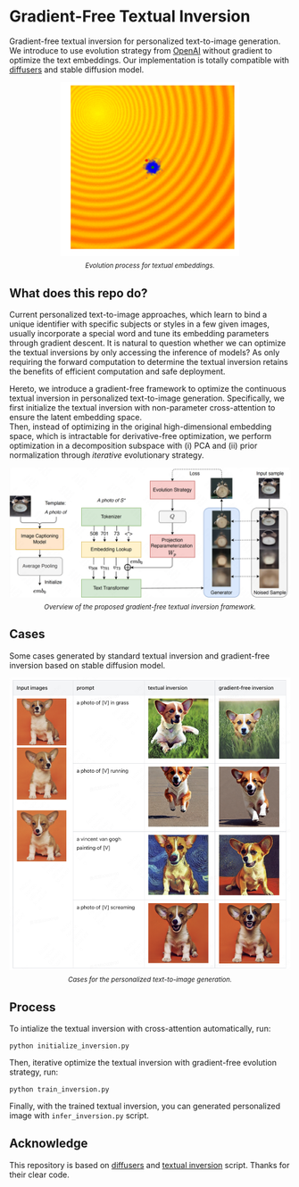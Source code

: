 # Gradient-Free Textual Inversion 

Gradient-free textual inversion for personalized text-to-image generation. 
We introduce to use evolution strategy from [OpenAI](https://openai.com/blog/evolution-strategies/) without gradient to optimize the text embeddings. 
Our implementation is totally compatible with [diffusers](https://github.com/huggingface/diffusers) and stable diffusion model.

<p align="center">
     <img src="figures/cma.gif" alt="cma process" width = "320">
     <br/>
     <sub><em>
     Evolution process for textual embeddings.
    </em></sub>
</p>


## What does this repo do? 

Current personalized text-to-image approaches, which learn to bind a unique identifier with specific subjects or styles in a few given images, usually incorporate a special word and tune its embedding parameters through gradient descent. 
It is natural to question whether we can optimize the textual inversions by only accessing the inference of models?  As only requiring the forward computation to determine the textual inversion retains the benefits of efficient computation and safe deployment. 

Hereto, we introduce a gradient-free framework to optimize the continuous textual inversion in personalized text-to-image generation. 
Specifically, we first initialize the textual inversion with non-parameter cross-attention to ensure the latent embedding space.  
Then, instead of optimizing in the original high-dimensional embedding space, which is intractable for derivative-free optimization, we perform optimization in a decomposition subspace with (i) PCA and (ii) prior normalization through *iterative* evolutionary strategy. 

<p align="center">
     <img src="figures/framework.png" alt="gradient-free textual inversion framework" width = "800">
     <br/>
     <sub><em>
     Overview of the proposed gradient-free textual inversion framework.
    </em></sub>
</p>



## Cases

Some cases generated by standard textual inversion and gradient-free inversion based on stable diffusion model. 


<p align="center">
     <img src="figures/case.png" alt="figures/cases" width = "800">
     <br/>
     <sub><em>
     Cases for the personalized text-to-image generation.
    </em></sub>
</p>


## Process


To intialize the textual inversion with cross-attention automatically, run:
```
python initialize_inversion.py 
```

Then, iterative optimize the textual inversion with gradient-free evolution strategy, run:
```
python train_inversion.py 
```

Finally, with the trained textual inversion, you can generated personalized image with ```infer_inversion.py``` script. 



## Acknowledge

This repository is based on [diffusers](https://github.com/huggingface/diffusers) and [textual inversion](https://github.com/huggingface/diffusers/tree/main/examples/textual_inversion) script. Thanks for their clear code. 




